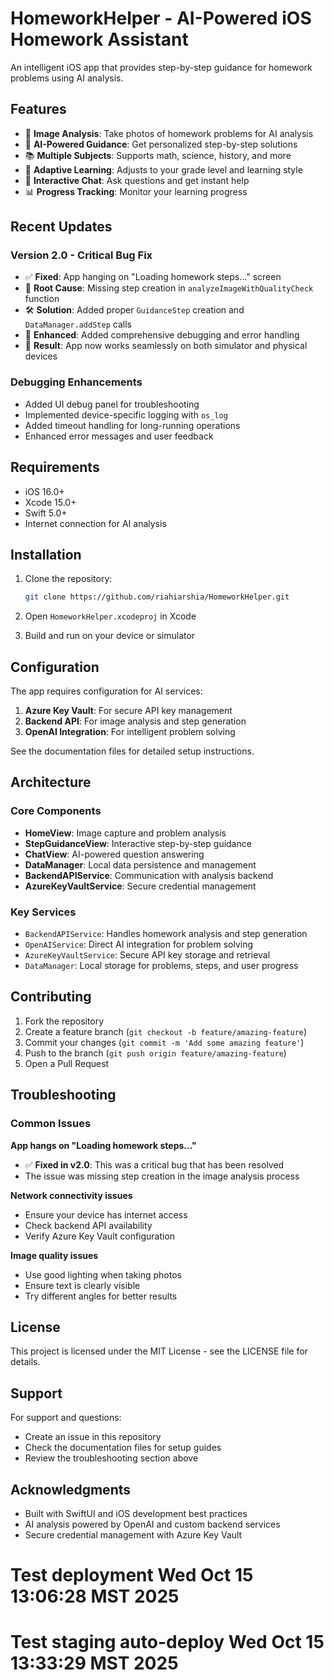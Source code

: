 # HomeworkHelper - AI-Powered iOS Homework Assistant

An intelligent iOS app that provides step-by-step guidance for homework problems using AI analysis.

## Features

- 📸 **Image Analysis**: Take photos of homework problems for AI analysis
- 🧠 **AI-Powered Guidance**: Get personalized step-by-step solutions
- 📚 **Multiple Subjects**: Supports math, science, history, and more
- 🎯 **Adaptive Learning**: Adjusts to your grade level and learning style
- 💬 **Interactive Chat**: Ask questions and get instant help
- 📊 **Progress Tracking**: Monitor your learning progress

## Recent Updates

### Version 2.0 - Critical Bug Fix
- ✅ **Fixed**: App hanging on "Loading homework steps..." screen
- 🔧 **Root Cause**: Missing step creation in `analyzeImageWithQualityCheck` function
- 🛠️ **Solution**: Added proper `GuidanceStep` creation and `DataManager.addStep` calls
- 📱 **Enhanced**: Added comprehensive debugging and error handling
- 🎯 **Result**: App now works seamlessly on both simulator and physical devices

### Debugging Enhancements
- Added UI debug panel for troubleshooting
- Implemented device-specific logging with `os_log`
- Added timeout handling for long-running operations
- Enhanced error messages and user feedback

## Requirements

- iOS 16.0+
- Xcode 15.0+
- Swift 5.0+
- Internet connection for AI analysis

## Installation

1. Clone the repository:
   ```bash
   git clone https://github.com/riahiarshia/HomeworkHelper.git
   ```

2. Open `HomeworkHelper.xcodeproj` in Xcode

3. Build and run on your device or simulator

## Configuration

The app requires configuration for AI services:

1. **Azure Key Vault**: For secure API key management
2. **Backend API**: For image analysis and step generation
3. **OpenAI Integration**: For intelligent problem solving

See the documentation files for detailed setup instructions.

## Architecture

### Core Components

- **HomeView**: Image capture and problem analysis
- **StepGuidanceView**: Interactive step-by-step guidance
- **ChatView**: AI-powered question answering
- **DataManager**: Local data persistence and management
- **BackendAPIService**: Communication with analysis backend
- **AzureKeyVaultService**: Secure credential management

### Key Services

- `BackendAPIService`: Handles homework analysis and step generation
- `OpenAIService`: Direct AI integration for problem solving
- `AzureKeyVaultService`: Secure API key storage and retrieval
- `DataManager`: Local storage for problems, steps, and user progress

## Contributing

1. Fork the repository
2. Create a feature branch (`git checkout -b feature/amazing-feature`)
3. Commit your changes (`git commit -m 'Add some amazing feature'`)
4. Push to the branch (`git push origin feature/amazing-feature`)
5. Open a Pull Request

## Troubleshooting

### Common Issues

**App hangs on "Loading homework steps..."**
- ✅ **Fixed in v2.0**: This was a critical bug that has been resolved
- The issue was missing step creation in the image analysis process

**Network connectivity issues**
- Ensure your device has internet access
- Check backend API availability
- Verify Azure Key Vault configuration

**Image quality issues**
- Use good lighting when taking photos
- Ensure text is clearly visible
- Try different angles for better results

## License

This project is licensed under the MIT License - see the LICENSE file for details.

## Support

For support and questions:
- Create an issue in this repository
- Check the documentation files for setup guides
- Review the troubleshooting section above

## Acknowledgments

- Built with SwiftUI and iOS development best practices
- AI analysis powered by OpenAI and custom backend services
- Secure credential management with Azure Key Vault
# Test deployment Wed Oct 15 13:06:28 MST 2025
# Test staging auto-deploy Wed Oct 15 13:33:29 MST 2025
